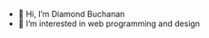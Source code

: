 - 👋 Hi, I’m Diamond Buchanan
- 👀 I’m interested in web programming and design

<!---
DBu3hanan/DBu3hanan is a ✨ special ✨ repository because its `README.md` (this file) appears on your GitHub profile.
You can click the Preview link to take a look at your changes.
--->
